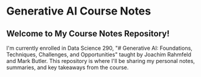 
# Generative AI Course Notes

## Welcome to My Course Notes Repository!

I'm currently enrolled in Data Science 290, "# Generative AI: Foundations, Techniques, Challenges, and Opportunities" taught by Joachim Rahmfeld and Mark Butler. This repository is where I'll be sharing my personal notes, summaries, and key takeaways from the course. 